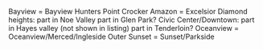 Bayview = Bayview Hunters Point
Crocker Amazon = Excelsior
Diamond heights: part in Noe Valley part in Glen Park?
Civic Center/Downtown: part in Hayes valley (not shown in listing) part in Tenderloin?
Oceanview = Oceanview/Merced/Ingleside
Outer Sunset = Sunset/Parkside
